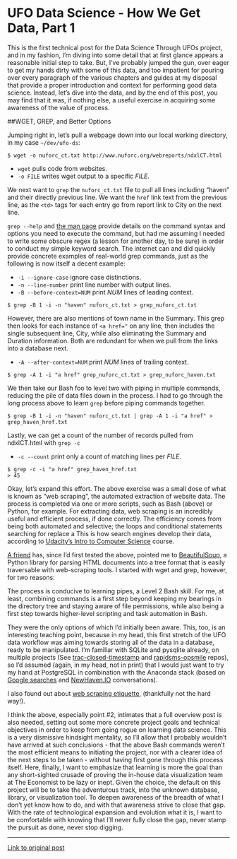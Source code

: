 # UFO Data Science - How We Get Data, Part 1

This is the first technical post for the Data Science Through UFOs project, and in my fashion, I’m diving into some detail that at first glance appears a reasonable initial step to take. But, I’ve probably jumped the gun, over eager to get my hands dirty with some of this data, and too impatient for pouring over every paragraph of the various chapters and guides at my disposal that provide a proper introduction and context for performing good data science. Instead, let’s dive into the data, and by the end of this post, you may find that it was, if nothing else, a useful exercise in acquiring some awareness of the value of process.

##WGET, GREP, and Better Options

Jumping right in, let’s pull a webpage down into our local working directory, in my case ```~/dev/ufo-ds```:

```
$ wget -o nuforc_ct.txt http://www.nuforc.org/webreports/ndxlCT.html
```

* ```wget``` pulls code from websites.
* ```-o FILE``` writes wget output to a specific *FILE*.

We next want to ```grep``` the ```nuforc_ct.txt``` file to pull all lines including “haven” and their directly previous line. We want the ```href``` link text from the previous line, as the ```<td>``` tags for each entry go from report link to City on the next line.

```grep --help```  and [the man page](http://unixhelp.ed.ac.uk/CGI/man-cgi?grep) provide details on the command syntax and options you need to execute the command, but had me assuming I needed to write some obscure regex (a lesson for another day, to be sure) in order to conduct my simple keyword search. The internet can and did quickly provide concrete examples of real-world grep commands, just as the following is now itself a decent example:

* ```-i --ignore-case``` ignore case distinctions.
* ```-n --line-number``` print line number with output lines.
* ```-B --before-context=NUM``` print *NUM* lines of leading context.

```
$ grep -B 1 -i -n "haven" nuforc_ct.txt > grep_nuforc_ct.txt
```

However, there are also mentions of town name in the Summary. This grep then looks for each instance of ```<a href="``` on any line, then includes the single subsequent line, City, while also eliminating the Summary and Duration information. Both are redundant for when we pull from the links into a database next.

* ```-A --after-context=NUM``` print *NUM* lines of trailing context.

```
$ grep -A 1 -i "a href" grep_nuforc_ct.txt > grep_nuforc_haven.txt
```

We then take our Bash foo to level two with piping in multiple commands, reducing the pile of data files down in the process. I had to go through the long process above to learn ```grep``` before piping commands together.

```
$ grep -B 1 -i -n "haven" nuforc_ct.txt | grep -A 1 -i "a href" > grep_haven_href.txt
```

Lastly, we can get a count of the number of records pulled from ndxlCT.html with ```grep -c```

* ```-c --count``` print only a count of matching lines per *FILE*.

```
$ grep -c -i "a href" grep_haven_href.txt
> 45
```

Okay, let’s expand this effort. The above exercise was a small dose of what is known as “web scraping”, the automated extraction of website data. The process is completed via one or more scripts, such as Bash (above) or Python, for example. For extracting data, web scraping is an incredibly useful and efficient process, if done correctly. The efficiency comes from being both automated and selective; the loops and conditional statements searching for  replace a  This is how search engines develop their data, according to [Udacity’s Intro to Computer Science](https://www.udacity.com/course/cs101) course.

[A friend](https://twitter.com/sergeography/status/485829905213431808) has, since I’d first tested the above, pointed me to [BeautifulSoup](http://www.crummy.com/software/BeautifulSoup/), a Python library for parsing HTML documents into a tree format that is easily traversable with web-scraping tools. I started with wget and grep, however, for two reasons:

The process is conducive to learning pipes, a Level 2 Bash skill. For me, at least, combining commands is a first step beyond keeping my bearings in the directory tree and staying aware of file permissions, while also being a first step towards higher-level scripting and task automation in Bash.

They were the only options of which I’d initially been aware. This, too, is an interesting teaching point, because in my head, this first stretch of the UFO data workflow was aiming towards storing all of the data in a database, ready to be manipulated. I’m familiar with SQLite and pysqlite already, on multiple projects (See [trac-closed-timestamp](https://github.com/AmundsenJunior/trac-closed-timestamp) and [rapidsms-opsmile](https://github.com/AmundsenJunior/rapidsms_opsmile) repos), so I’d assumed (again, in my head, not in print) that I would just want to try my hand at PostgreSQL in combination with the Anaconda stack (based on [Google searches](https://www.google.com/search?q=python+and+postgresql+for+data+science) and [NewHaven.IO](http://www.newhaven.io/) conversations).

I also found out about [web scraping etiquette](http://stackoverflow.com/questions/2022030/web-scraping-etiquette), (thankfully not the hard way!).

I think the above, especially point #2, intimates that a full overview post is also needed, setting out some more concrete project goals and technical objectives in order to keep from going rogue on learning data science. This is a very dismissive hindsight mentality, so I’ll allow that I probably wouldn’t have arrived at such conclusions - that the above Bash commands weren’t the most efficient means to initiating the project, nor with a clearer idea of the next steps to be taken - without having first gone through this process itself. Here, finally, I want to emphasize that learning is more the goal than any short-sighted crusade of proving the in-house data visualization team at The Economist to be lazy or inept. Given the choice, the default on this project will be to take the adventurous track, into the unknown database, library, or visualization tool. To deepen awareness of the breadth of what I don’t yet know how to do, and with that awareness strive to close that gap. With the rate of technological expansion and evolution what it is, I want to be comfortable with knowing that I’ll never fully close the gap, never stamp the pursuit as done, never stop digging.

----
[Link to original post](http://scotterenaissance.tumblr.com/post/92770632763/ufo-data-science-how-we-get-data-part-1)
